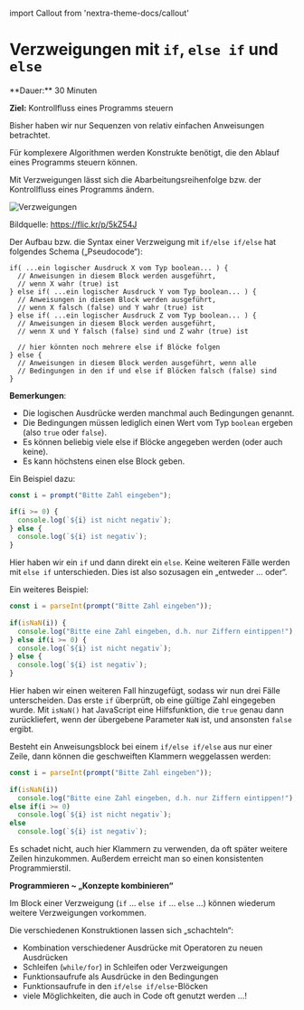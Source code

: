 import Callout from 'nextra-theme-docs/callout'

# Verzweigungen mit `if`, `else if` und `else`

<Callout>
  **Dauer:** 30 Minuten

  **Ziel:** Kontrollfluss eines Programms steuern
</Callout>

Bisher haben wir nur Sequenzen von relativ 
einfachen Anweisungen betrachtet.

Für komplexere Algorithmen werden Konstrukte 
benötigt, die den Ablauf eines Programms steuern 
können.

Mit Verzweigungen lässt sich die
Abarbeitungsreihenfolge bzw. der Kontrollfluss 
eines Programms ändern. 

![Verzweigungen](/images/prog/crossroads.jpg)

Bildquelle: https://flic.kr/p/5kZ54J

Der Aufbau bzw. die Syntax einer Verzweigung
mit `if/else if/else` hat folgendes Schema 
(„Pseudocode“):

```
if( ...ein logischer Ausdruck X vom Typ boolean... ) {
  // Anweisungen in diesem Block werden ausgeführt,
  // wenn X wahr (true) ist
} else if( ...ein logischer Ausdruck Y vom Typ boolean... ) {
  // Anweisungen in diesem Block werden ausgeführt,	
  // wenn X falsch (false) und Y wahr (true) ist
} else if( ...ein logischer Ausdruck Z vom Typ boolean... ) {
  // Anweisungen in diesem Block werden ausgeführt,
  // wenn X und Y falsch (false) sind und Z wahr (true) ist
	
  // hier könnten noch mehrere else if Blöcke folgen
} else {
  // Anweisungen in diesem Block werden ausgeführt, wenn alle
  // Bedingungen in den if und else if Blöcken falsch (false) sind
}
```

**Bemerkungen**:

- Die logischen Ausdrücke werden manchmal auch Bedingungen genannt.
- Die Bedingungen müssen lediglich einen Wert vom Typ `boolean` ergeben (also `true` oder `false`).
- Es können beliebig viele else if Blöcke angegeben werden (oder auch keine).
- Es kann höchstens einen else Block geben. 

Ein Beispiel dazu:

```js
const i = prompt("Bitte Zahl eingeben");

if(i >= 0) {	
  console.log(`${i} ist nicht negativ`);
} else {	
  console.log(`${i} ist negativ`);	
}
```

Hier haben wir ein `if` und dann direkt ein `else`.
Keine weiteren Fälle werden mit `else if`
unterschieden. Dies ist also sozusagen ein 
„entweder ... oder“. 

Ein weiteres Beispiel:

```js
const i = parseInt(prompt("Bitte Zahl eingeben"));
	
if(isNaN(i)) {	
  console.log("Bitte eine Zahl eingeben, d.h. nur Ziffern eintippen!");	
} else if(i >= 0) {
  console.log(`${i} ist nicht negativ`);
} else {	
  console.log(`${i} ist negativ`);
}
```

Hier haben wir einen weiteren Fall hinzugefügt, 
sodass wir nun drei Fälle unterscheiden. Das erste 
`if` überprüft, ob eine gültige Zahl eingegeben wurde.
Mit `isNaN()` hat JavaScript eine Hilfsfunktion, 
die `true` genau dann zurückliefert, wenn der 
übergebene Parameter `NaN` ist, und ansonsten `false`
ergibt. 

Besteht ein Anweisungsblock bei einem 
`if/else if/else` aus nur einer Zeile, dann 
können die geschweiften Klammern weggelassen 
werden:

```js
const i = parseInt(prompt("Bitte Zahl eingeben"));
	
if(isNaN(i))
  console.log("Bitte eine Zahl eingeben, d.h. nur Ziffern eintippen!");	
else if(i >= 0)
  console.log(`${i} ist nicht negativ`);
else 
  console.log(`${i} ist negativ`);
```

Es schadet nicht, auch hier Klammern zu verwenden, 
da oft später weitere Zeilen hinzukommen. Außerdem 
erreicht man so einen konsistenten Programmierstil.

**Programmieren ~ „Konzepte kombinieren“**

 Im Block einer Verzweigung 
 (`if` … `else if` … `else` …) können 
 wiederum weitere Verzweigungen vorkommen.

Die verschiedenen Konstruktionen lassen sich „schachteln“:

- Kombination verschiedener Ausdrücke mit Operatoren zu neuen Ausdrücken
- Schleifen (`while/for`) in Schleifen oder Verzweigungen
- Funktionsaufrufe als Ausdrücke in den Bedingungen
- Funktionsaufrufe in den `if/else if/else`-Blöcken
- viele Möglichkeiten, die auch in Code oft genutzt werden …!
